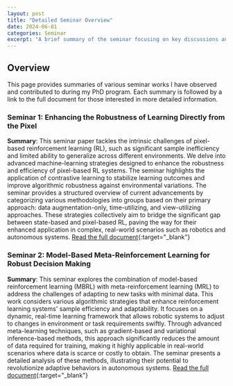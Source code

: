 ```yaml
---
layout: post
title: "Detailed Seminar Overview"
date: 2024-06-01
categories: Seminar
excerpt: "A brief summary of the seminar focusing on key discussions and findings..."
---
```


## Overview
This page provides summaries of various seminar works I have observed and contributed to during my PhD program. Each summary is followed by a link to the full document for those interested in more detailed information.

### Seminar 1: Enhancing the Robustness of Learning Directly from the Pixel
**Summary**: This seminar paper tackles the intrinsic challenges of pixel-based reinforcement learning (RL), such as significant sample inefficiency and limited ability to generalize across different environments. We delve into advanced machine-learning strategies designed to enhance the robustness and efficiency of pixel-based RL systems. The seminar highlights the application of contrastive learning to stabilize learning outcomes and improve algorithmic robustness against environmental variations. The seminar provides a structured overview of current advancements by categorizing various methodologies into groups based on their primary approach: data augmentation-only, time-utilizing, and view-utilizing approaches. These strategies collectively aim to bridge the significant gap between state-based and pixel-based RL, paving the way for their enhanced application in complex, real-world scenarios such as robotics and autonomous systems.
[Read the full document](https://github.com/safebotics/safebotics.github.io/blob/master/assets/Enhancing_the_Robustness_of_Learning_Directly_from_the_Pixel__Seminar_Pascal_.pdf){:target="_blank"}


### Seminar 2: Model-Based Meta-Reinforcement Learning for Robust Decision Making
**Summary**: This seminar explores the combination of model-based reinforcement learning (MBRL) with meta-reinforcement learning (MRL) to address the challenges of adapting to new tasks with minimal data. This work considers various algorithmic strategies that enhance reinforcement learning systems' sample efficiency and adaptability. It focuses on a dynamic, real-time learning framework that allows robotic systems to adjust to changes in environment or task requirements swiftly. Through advanced meta-learning techniques, such as gradient-based and variational inference-based methods, this approach significantly reduces the amount of data required for training, making it highly applicable in real-world scenarios where data is scarce or costly to obtain. The seminar presents a detailed analysis of these methods, illustrating their potential to revolutionize adaptive behaviors in autonomous systems.
[Read the full document](https://github.com/safebotics/safebotics.github.io/blob/master/assets/Model_Based_Meta_Reinforcement_Learning.pdf){:target="_blank"}
